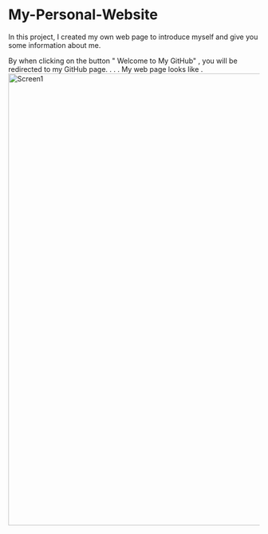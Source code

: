 # My-Personal-Website

In this project, I created my own web page to introduce myself and give you some information about me.

 By when clicking on the button " Welcome to My GitHub" , you will be redirected to my GitHub page.
.
.
.
My web page looks like
.
<img width="1896" height="906" alt="Screen1" src="https://github.com/user-attachments/assets/d7b8244d-996f-496c-96f3-680d400dd5fc" />
